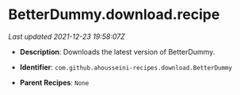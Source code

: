 # BetterDummy.download.recipe

_Last updated 2021-12-23 19:58:07Z_

- **Description**: Downloads the latest version of BetterDummy.

- **Identifier**: `com.github.ahousseini-recipes.download.BetterDummy`

- **Parent Recipes**: `None`